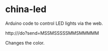# china-led
Arduino code to control LED lights via the web.

http://<ip of esp8266>/do?send=MSSMSSSSSMMSMMMMM

Changes the color.

